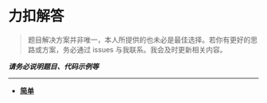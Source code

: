 # 力扣解答

> 题目解决方案并非唯一，本人所提供的也未必是最佳选择。若你有更好的思路或方案，务必通过 issues 与我联系。我会及时更新相关内容。

***请务必说明题目、代码示例等***

_________________

* [**简单**](/leetcode/simple/)
